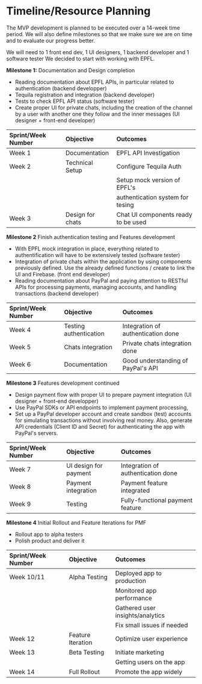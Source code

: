# Timeline/Resource Planning


The MVP development is planned to be executed over a 14-week time period. We will also define milestones so that we make sure we are on time and to evaluate our progress better.

We will need to 1 front end dev, 1 UI designers, 1 backend developer and 1 software tester
We decided to start with working with EPFL.


**Milestone 1:** Documentation and Design completion


- Reading documentation about EPFL APIs, in particular related to authentication (backend developper)
- Tequila registration and integration (backend developer)
- Tests to check EPFL API status (software tester)
- Create proper UI for private chats, including the creation of the channel by a user with another one they follow and the inner messages (UI designer + front-end developer)

| Sprint/Week Number | Objective        | Outcomes                            |
| :----------------- | :--------------- | :---------------------------------- |
| Week 1             | Documentation    | EPFL API Investigation              |
| Week 2             | Technical Setup  | Configure Tequila Auth              |
|                    |                  | Setup mock version of EPFL's        |
|                    |                  | authentication system for tesing    |
| Week 3             | Design for chats | Chat UI components ready to be used |


**Milestone 2** Finish authentication testing and Features development


- With EPFL mock integration in place, everything related to authentification will have to be extensively tested (software tester)
- Integration of private chats within the application by using components previously defined. Use the already defined functions / create to link the UI and Firebase. (front end developer)
- Reading documentation about PayPal and paying attention to RESTful APIs for processing payments, managing accounts, and handling transactions (backend developer)

| Sprint/Week Number | Objective              | Outcomes                           |
| :----------------- | :--------------------- | :--------------------------------- |
| Week 4             | Testing authentication | Integration of authentication done |
| Week 5             | Chats integration      | Private chats integration done     |
| Week 6             | Documentation          | Good understanding of PayPal's API |


**Milestone 3** Features development continued


- Design payment flow with proper UI to prepare payment integration (UI designer + front-end developper)
- Use PayPal SDKs or API endpoints to implement payment processing,
- Set up a PayPal developer account and create sandbox (test) accounts for simulating transactions without involving real money. Also, generate API credentials (Client ID and Secret) for authenticating the app with PayPal's servers.


| Sprint/Week Number | Objective             | Outcomes                           |
| :----------------- | :-------------------- | :--------------------------------- |
| Week 7             | UI design for payment | Integration of authentication done |
| Week 8             | Payment integration   | Payment feature integrated         |
| Week 9             | Testing               | Fully-functional payment feature   |


**Milestone 4** Initial Rollout and Feature Iterations for PMF


- Rollout app to alpha testers
- Polish product and deliver it


| Sprint/Week Number | Objective         | Outcomes                         |
| :----------------- | :---------------- | :------------------------------- |
| Week 10/11         | Alpha Testing     | Deployed app to production       |
|                    |                   | Monitored app performance        |
|                    |                   | Gathered user insights/analytics |
|                    |                   | Fix small issues if needed       |
| Week 12            | Feature Iteration | Optimize user experience         |
| Week 13            | Beta Testing      | Initiate marketing               |
|                    |                   | Getting users on the app         |
| Week 14            | Full Rollout      | Promote the app widely           |

